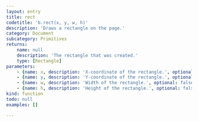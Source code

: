 ```yaml
---
layout: entry
title: rect
codetitle: 'b.rect(x, y, w, h)'
description: 'Draws a rectangle on the page.'
category: Document
subcategory: Primitives
returns:
    name: null
    description: 'The rectangle that was created.'
    type: [Rectangle]
parameters:
    - {name: x, description: 'X-coordinate of the rectangle.', optional: false, type: [Number]}
    - {name: y, description: 'Y-coordinate of the rectangle.', optional: false, type: [Number]}
    - {name: w, description: 'Width of the rectangle.', optional: false, type: [Number]}
    - {name: h, description: 'Height of the rectangle.', optional: false, type: [Number]}
kind: function
todo: null
examples: []

---
```

